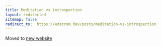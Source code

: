 ```yaml
---
title: Meditation vs introspection
layout: redirected
sitemap: false
redirect_to:  https://edstrom.dev/posts/meditation-vs-introspection
---
```

Moved to [new website](https://edstrom.dev/posts/meditation-vs-introspection)

